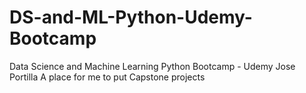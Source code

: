 # DS-and-ML-Python-Udemy-Bootcamp
Data Science and Machine Learning Python Bootcamp - Udemy Jose Portilla
A place for me to put Capstone projects
